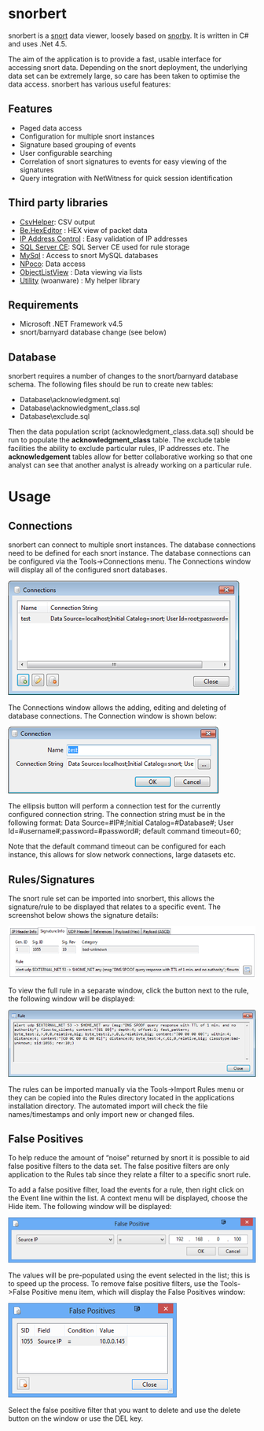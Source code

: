 snorbert
========

snorbert is a [snort](http://www.snort.org/) data viewer, loosely based on [snorby](https://snorby.org/). It is written in C# and uses .Net 4.5.

The aim of the application is to provide a fast, usable interface for accessing snort data. Depending on the snort deployment, the underlying data set can be extremely large, so care has been taken to optimise the data access. snorbert has various useful features:

## Features ##

- Paged data access
- Configuration for multiple snort instances
- Signature based grouping of events
- User configurable searching
- Correlation of snort signatures to events for easy viewing of the signatures
- Query integration with NetWitness for quick session identification

## Third party libraries ##

- [CsvHelper](https://github.com/JoshClose/CsvHelper): CSV output
- [Be.HexEditor](http://sourceforge.net/projects/hexbox/) : HEX view of packet data
- [IP Address Control](http://www.codeproject.com/Articles/9352/A-C-IP-Address-Control) : Easy validation of IP addresses
- [SQL Server CE](http://www.microsoft.com/en-gb/download/details.aspx?id=30709): SQL Server CE used for rule storage
- [MySql](http://dev.mysql.com/downloads/connector/net/) : Access to snort MySQL databases
- [NPoco](https://github.com/schotime/NPoco): Data access
- [ObjectListView](http://objectlistview.sourceforge.net/cs/index.html) : Data viewing via lists 
- [Utility](http://www.woanware.co.uk) (woanware) : My helper library

## Requirements ##

- Microsoft .NET Framework v4.5
- snort/barnyard database change (see below)

## Database ##
snorbert requires a number of changes to the snort/barnyard database schema. The following files should be run to create new tables:

- Database\acknowledgment.sql 
- Database\acknowledgment_class.sql
- Database\exclude.sql

Then the data population script (acknowledgment\_class.data.sql) should be run to populate the **acknowledgment_class** table. The exclude table facilities the ability to exclude particular rules, IP addresses etc. The **acknowledgement** tables allow for better collaborative working so that one analyst can see that another analyst is already working on a particular rule.

# Usage #

## Connections ##

snorbert can connect to multiple snort instances. The database connections need to be defined for each snort instance. The database connections can be configured via the Tools->Connections menu. The Connections window will display all of the configured snort databases.

![](Connections.png)
 
The Connections window allows the adding, editing and deleting of database connections. The Connection window is shown below:

![](Connection.png)
 
The ellipsis button will perform a connection test for the currently configured connection string. The connection string must be in the following format:
Data Source=#IP#;Initial Catalog=#Database#; User Id=#username#;password=#password#; default command timeout=60;

Note that the default command timeout can be configured for each instance, this allows for slow network connections, large datasets etc.

## Rules/Signatures ##

The snort rule set can be imported into snorbert, this allows the signature/rule to be displayed that relates to a specific event. The screenshot below shows the signature details:

![](Rules.png)
 
To view the full rule in a separate window, click the button next to the rule, the following window will be displayed:

![](Rule.png)
 
The rules can be imported manually via the Tools->Import Rules menu or they can be copied into the Rules directory located in the applications installation directory. The automated import will check the file names/timestamps and only import new or changed files.

## False Positives ##

To help reduce the amount of “noise” returned by snort it is possible to aid false positive filters to the data set. The false positive filters are only application to the Rules tab since they relate a filter to a specific snort rule.

To add a false positive filter, load the events for a rule, then right click on the Event line within the list. A context menu will be displayed, choose the Hide item. The following window will be displayed:
 
![](False.Positive.png)

The values will be pre-populated using the event selected in the list; this is to speed up the process. To remove false positive filters, use the Tools->False Positive menu item, which will display the False Positives window:

![](False.Positives.png)
 
Select the false positive filter that you want to delete and use the delete button on the window or use the DEL key.

